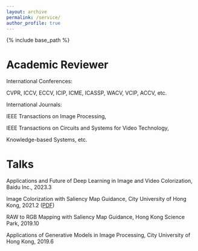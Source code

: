 ```yaml
---
layout: archive
permalink: /service/
author_profile: true
---
```


{% include base_path %}

**Academic Reviewer**
======

International Conferences:

CVPR, ICCV, ECCV, ICIP, ICME, ICASSP, WACV, VCIP, ACCV, etc.

International Journals:

IEEE Transactions on Image Processing,

IEEE Transactions on Circuits and Systems for Video Technology,

Knowledge-based Systems, etc.

**Talks**
======

Applications and Future of Deep Learning in Image and Video Colorization, Baidu Inc., 2023.3

Image Colorization with Saliency Map Guidance, City University of Hong Kong, 2021.2 ([PDF](../talks/20210205_SGGAN))

RAW to RGB Mapping with Saliency Map Guidance, Hong Kong Science Park, 2019.10

Applications of Generative Models in Image Processing, City University of Hong Kong, 2019.6
